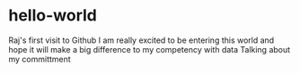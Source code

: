 # hello-world
Raj's first visit to Github
I am really excited to be entering this world and hope it will make a big difference to my competency with data
Talking about my committment
